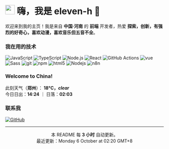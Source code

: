 <h1><img src="https://emojis.slackmojis.com/emojis/images/1531849430/4246/blob-sunglasses.gif" width="30"/> 嗨，我是 <b>eleven-h</b> 👋</h1>

<p>欢迎来到我的主页！我是来自 <b>中国·河南</b> 的 <b>前端</b> 开发者，热爱 <b>探索，创新，有强烈的好奇心，喜欢动漫，喜欢音乐但五音不全</b>。</p>

<h3>我在用的技术</h3>
<p>
  <img alt="JavaScript" src="https://img.shields.io/badge/-JavaScript-F7DF1E?style=flat-square&logo=javascript&logoColor=black" />
  <img alt="TypeScript" src="https://img.shields.io/badge/-TypeScript-3178C6?style=flat-square&logo=typescript&logoColor=white" />
  <img alt="Node.js" src="https://img.shields.io/badge/-Node.js-339933?style=flat-square&logo=node.js&logoColor=white" />
  <img alt="React" src="https://img.shields.io/badge/-React-45b8d8?style=flat-square&logo=react&logoColor=white" />
  <img alt="GitHub Actions" src="https://img.shields.io/badge/-GitHub%20Actions-2088FF?style=flat-square&logo=github-actions&logoColor=white" />
  <img alt="vue" src="https://img.shields.io/badge/-Vue-4FC08D?style=flat-square&logo=vue.js&logoColor=white" />
  <img alt="Sass" src="https://img.shields.io/badge/-Sass-CC6699?style=flat-square&logo=sass&logoColor=white" />
  <img alt="git" src="https://img.shields.io/badge/-Git-F05032?style=flat-square&logo=git&logoColor=white" />
  <img alt="npm" src="https://img.shields.io/badge/-NPM-CB3837?style=flat-square&logo=npm&logoColor=white" />
  <img alt="html5" src="https://img.shields.io/badge/-HTML5-E34F26?style=flat-square&logo=html5&logoColor=white" />
  <img alt="Nodejs" src="https://img.shields.io/badge/-Nodejs-43853d?style=flat-square&logo=Node.js&logoColor=white" />
  <img alt="n8n" src="https://img.shields.io/badge/-N8N-000000?style=flat-square&logo=n8n&logoColor=white" />
  <!-- 需要可继续添加徽章 -->
  
</p>
<h3>Welcome to China!</h3>

<p>此刻天气（<b>郑州</b>）：<b> 18°C，<i>clear</i></b><br/>今日日出：<b>14:24</b> ｜ 日落：<b>02:03</b></p>

<h3>联系我</h3>
<p>
  <a href="https://github.com/eleven-h" target="_blank"><img alt="GitHub" src="https://img.shields.io/badge/GitHub-181717?style=for-the-badge&logo=github&logoColor=white" /></a>
</p>

------------
<p align="center">本 README 每 <b>3 小时</b> 自动更新。<br/>最近更新：Monday 6 October at 02:20 GMT+8</p>

